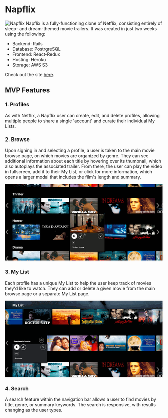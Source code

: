 # Napflix
![Napflix](/app/assets/images/readme/napflix_browse_top.png)
Napflix is a fully-functioning clone of Netflix, consisting entirely of sleep- and dream-themed movie trailers. It was created in just two weeks using the following: 

* Backend: Rails
* Database: PostrgreSQL
* Frontend: React-Redux
* Hosting: Heroku
* Storage: AWS S3

Check out the site [here](http://napflix.herokuapp.com/). 

## MVP Features
### 1. Profiles
As with Netflix, a  Napflix user can create, edit, and delete profiles, allowing multiple people to share a single 'account' and curate their individual My Lists.


### 2. Browse
Upon signing in and selecting a profile, a user is taken to the main movie browse page, on which movies are organized by genre. They can see additional information about each title by hovering over its thumbnail, which also autoplays the associated trailer. From there, the user can play the video in fullscreen, add it to their My List, or click for more information, which opens a larger modal that includes the film's length and summary. 

![Browsing titles](app/assets/images/readme/movie_browse_demo.gif)

### 3. My List
Each profile has a unique My List to help the user keep track of movies they'd like to watch. They can add or delete a given movie from the main browse page or a separate My List page. 

![Adding and removing title from My List](app/assets/images/readme/my_list_demo.gif)

### 4. Search
A search feature within the navigation bar allows a user to find movies by title, genre, or summary keywords. The search is responsive, with results changing as the user types. 


